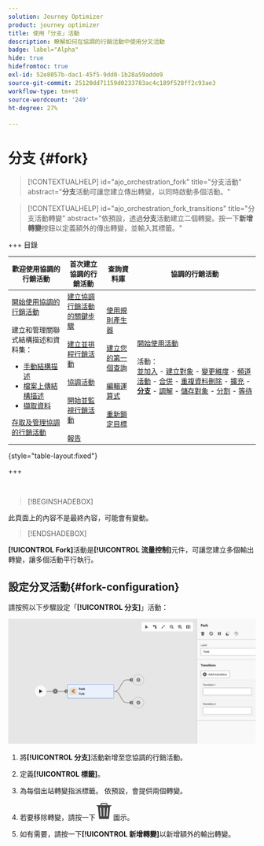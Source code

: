 ```yaml
---
solution: Journey Optimizer
product: journey optimizer
title: 使用「分支」活動
description: 瞭解如何在協調的行銷活動中使用分叉活動
badge: label="Alpha"
hide: true
hidefromtoc: true
exl-id: 52e8057b-dac1-45f5-9dd0-1b28a59adde9
source-git-commit: 25120dd71159d0233783ac4c189f528ff2c93ae3
workflow-type: tm+mt
source-wordcount: '249'
ht-degree: 27%

---
```


# 分支 {#fork}

>[!CONTEXTUALHELP]
>id="ajo_orchestration_fork"
>title="分支活動"
>abstract="**分支**&#x200B;活動可讓您建立傳出轉變，以同時啟動多個活動。"

>[!CONTEXTUALHELP]
>id="ajo_orchestration_fork_transitions"
>title="分支活動轉變"
>abstract="依預設，透過&#x200B;**分支**&#x200B;活動建立二個轉變。按一下&#x200B;**新增轉變**&#x200B;按鈕以定義額外的傳出轉變，並輸入其標籤。"

+++ 目錄

| 歡迎使用協調的行銷活動 | 首次建立協調的行銷活動 | 查詢資料庫 | 協調的行銷活動 |
|---|---|---|---|
| [開始使用協調的行銷活動](../gs-orchestrated-campaigns.md)<br/><br/>建立和管理關聯式結構描述和資料集：</br> <ul><li>[手動結構描述](../manual-schema.md)</li><li>[檔案上傳結構描述](../file-upload-schema.md)</li><li>[擷取資料](../ingest-data.md)</li></ul>[存取及管理協調的行銷活動](../access-manage-orchestrated-campaigns.md) | [建立協調行銷活動的關鍵步驟](../gs-campaign-creation.md)<br/><br/>[建立並排程行銷活動](../create-orchestrated-campaign.md)<br/><br/>[協調活動](../orchestrate-activities.md)<br/><br/>[開始並監視行銷活動](../start-monitor-campaigns.md)<br/><br/>[報告](../reporting-campaigns.md) | [使用規則產生器](../orchestrated-rule-builder.md)<br/><br/>[建立您的第一個查詢](../build-query.md)<br/><br/>[編輯運算式](../edit-expressions.md)<br/><br/>[重新鎖定目標](../retarget.md) | [開始使用活動](about-activities.md)<br/><br/>活動：<br/>[並加入](and-join.md) - [建立對象](build-audience.md) - [變更維度](change-dimension.md) - [頻道活動](channels.md) - [合併](combine.md) - [重複資料刪除](deduplication.md) - [擴充](enrichment.md) - <b>[分支](fork.md)</b> - [調解](reconciliation.md) - [儲存對象](save-audience.md) - [分割](split.md) - [等待](wait.md) |

{style="table-layout:fixed"}

+++


<br/>

>[!BEGINSHADEBOX]

此頁面上的內容不是最終內容，可能會有變動。

>[!ENDSHADEBOX]

**[!UICONTROL Fork]**&#x200B;活動是&#x200B;**[!UICONTROL 流量控制]**&#x200B;元件，可讓您建立多個輸出轉變，讓多個活動平行執行。

## 設定分叉活動{#fork-configuration}

請按照以下步驟設定「**[!UICONTROL 分支]**」活動：

![](../assets/workflow-fork.png)

1. 將&#x200B;**[!UICONTROL 分支]**&#x200B;活動新增至您協調的行銷活動。

1. 定義&#x200B;**[!UICONTROL 標籤]**。

1. 為每個出站轉變指派標籤。 依預設，會提供兩個轉變。

1. 若要移除轉變，請按一下![](../assets/do-not-localize/Smock_Delete_18_N.svg)圖示。

1. 如有需要，請按一下&#x200B;**[!UICONTROL 新增轉變]**&#x200B;以新增額外的輸出轉變。
